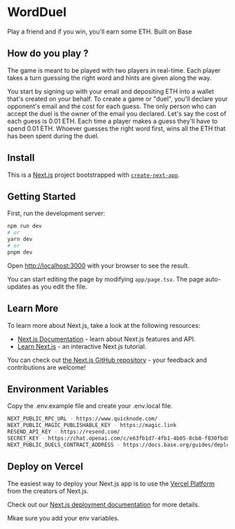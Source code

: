 # WordDuel
Play a friend and if you win, you'll earn some ETH. Built on Base

## How do you play ?

The game is meant to be played with two players in real-time. Each player takes a turn guessing the right word and hints are given along the way.

You start by signing up with your email and depositing ETH into a wallet that's created on your behalf. To create a game or "duel", you'll declare your opponent's email and the cost for each guess. The only person who can accept the duel is the owner of the email you declared. Let's say the cost of each guess is 0.01 ETH. Each time a player makes a guess they'll have to spend 0.01 ETH. Whoever guesses the right word first, wins all the ETH that has been spent during the duel.


## Install

This is a [Next.js](https://nextjs.org/) project bootstrapped with [`create-next-app`](https://github.com/vercel/next.js/tree/canary/packages/create-next-app).

## Getting Started

First, run the development server:

```bash
npm run dev
# or
yarn dev
# or
pnpm dev
```

Open [http://localhost:3000](http://localhost:3000) with your browser to see the result.

You can start editing the page by modifying `app/page.tsx`. The page auto-updates as you edit the file.

## Learn More

To learn more about Next.js, take a look at the following resources:

- [Next.js Documentation](https://nextjs.org/docs) - learn about Next.js features and API.
- [Learn Next.js](https://nextjs.org/learn) - an interactive Next.js tutorial.

You can check out [the Next.js GitHub repository](https://github.com/vercel/next.js/) - your feedback and contributions are welcome!

## Environment Variables

Copy the .env.example file and create your .env.local file.

```bash
NEXT_PUBLIC_RPC_URL - https://www.quicknode.com/
NEXT_PUBLIC_MAGIC_PUBLISHABLE_KEY - https://magic.link
RESEND_API_KEY - https://resend.com/
SECRET_KEY - https://chat.openai.com/c/e63fb1d7-4fb1-4b05-8cb8-f830fbd85e3c
NEXT_PUBLIC_DUELS_CONTRACT_ADDRESS - https://docs.base.org/guides/deploy-smart-contracts
```

## Deploy on Vercel

The easiest way to deploy your Next.js app is to use the [Vercel Platform](https://vercel.com/new?utm_medium=default-template&filter=next.js&utm_source=create-next-app&utm_campaign=create-next-app-readme) from the creators of Next.js.

Check out our [Next.js deployment documentation](https://nextjs.org/docs/deployment) for more details.

Mkae sure you add your env variables.
